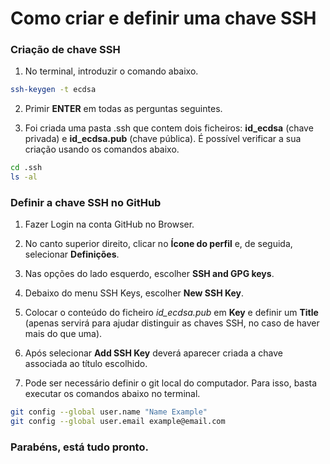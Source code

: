 # Como criar e definir uma chave SSH
### Criação de chave SSH
1. No terminal, introduzir o comando abaixo.
```bash
ssh-keygen -t ecdsa
```

2. Primir **ENTER** em todas as perguntas seguintes.

3. Foi criada uma pasta .ssh que contem dois ficheiros:
**id_ecdsa** (chave privada) e **id_ecdsa.pub** (chave pública).
É possível verificar a sua criação usando os comandos abaixo.
```bash
cd .ssh
ls -al
```

### Definir a chave SSH no GitHub
1. Fazer Login na conta GitHub no Browser.

2. No canto superior direito, clicar no **Ícone do perfil** e, de seguida, selecionar **Definições**.

3. Nas opções do lado esquerdo, escolher **SSH and GPG keys**.

4. Debaixo do menu SSH Keys, escolher **New SSH Key**.

5. Colocar o conteúdo do ficheiro *id_ecdsa.pub* em **Key** e definir um **Title** (apenas servirá para ajudar distinguir as chaves SSH, no caso de haver mais do que uma).

6. Após selecionar **Add SSH Key** deverá aparecer criada a chave associada ao título escolhido.

7. Pode ser necessário definir o git local do computador. Para isso, basta executar os comandos abaixo no terminal.
```bash
git config --global user.name "Name Example"
git config --global user.email example@email.com
```
### Parabéns, está tudo pronto.
